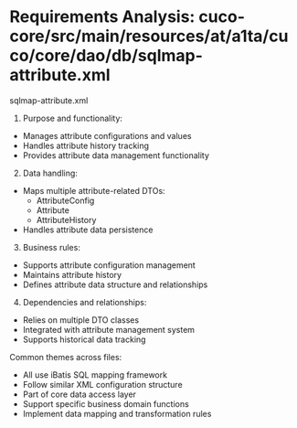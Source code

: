 # Requirements Analysis: cuco-core/src/main/resources/at/a1ta/cuco/core/dao/db/sqlmap-attribute.xml

sqlmap-attribute.xml

1. Purpose and functionality:
- Manages attribute configurations and values
- Handles attribute history tracking
- Provides attribute data management functionality

2. Data handling:
- Maps multiple attribute-related DTOs:
  - AttributeConfig
  - Attribute
  - AttributeHistory
- Handles attribute data persistence

3. Business rules:
- Supports attribute configuration management
- Maintains attribute history
- Defines attribute data structure and relationships

4. Dependencies and relationships:
- Relies on multiple DTO classes
- Integrated with attribute management system
- Supports historical data tracking

Common themes across files:
- All use iBatis SQL mapping framework
- Follow similar XML configuration structure
- Part of core data access layer
- Support specific business domain functions
- Implement data mapping and transformation rules